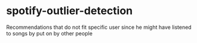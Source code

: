 # spotify-outlier-detection
Recommendations that do not fit specific user since he might have listened to songs by put on by other people
